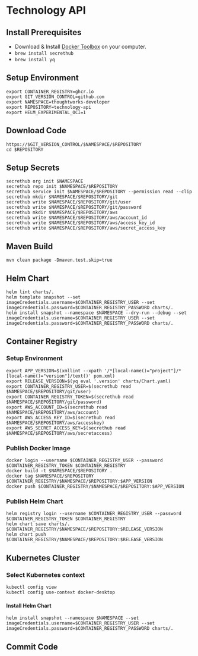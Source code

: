 # Technology API

## Install Prerequisites

* Download & Install [Docker Toolbox](https://www.docker.com/products/docker-toolbox) on your computer.
* ```brew install secrethub```
* ```brew install yq```

## Setup Environment

```
export CONTAINER_REGISTRY=ghcr.io
export GIT_VERSION_CONTROL=github.com
export NAMESPACE=thoughtworks-developer
export REPOSITORY=technology-api
export HELM_EXPERIMENTAL_OCI=1
```

## Download Code

```
https://$GIT_VERSION_CONTROL/$NAMESPACE/$REPOSITORY
cd $REPOSITORY
```

## Setup Secrets

```
secrethub org init $NAMESPACE
secrethub repo init $NAMESPACE/$REPOSITORY
secrethub service init $NAMESPACE/$REPOSITORY --permission read --clip
secrethub mkdir $NAMESPACE/$REPOSITORY/git
secrethub write $NAMESPACE/$REPOSITORY/git/user
secrethub write $NAMESPACE/$REPOSITORY/git/password
secrethub mkdir $NAMESPACE/$REPOSITORY/aws
secrethub write $NAMESPACE/$REPOSITORY/aws/account_id
secrethub write $NAMESPACE/$REPOSITORY/aws/access_key_id
secrethub write $NAMESPACE/$REPOSITORY/aws/secret_access_key
```

## Maven Build

```
mvn clean package -Dmaven.test.skip=true
```

## Helm Chart

```
helm lint charts/.
helm template snapshot --set imageCredentials.username=$CONTAINER_REGISTRY_USER --set imageCredentials.password=$CONTAINER_REGISTRY_PASSWORD charts/.
helm install snapshot --namespace $NAMESPACE --dry-run --debug --set imageCredentials.username=$CONTAINER_REGISTRY_USER --set imageCredentials.password=$CONTAINER_REGISTRY_PASSWORD charts/.
```

## Container Registry

### Setup Environment

```
export APP_VERSION=$(xmllint --xpath '/*[local-name()="project"]/*[local-name()="version"]/text()' pom.xml)
export RELEASE_VERSION=$(yq eval '.version' charts/Chart.yaml)
export CONTAINER_REGISTRY_USER=$(secrethub read $NAMESPACE/$REPOSITORY/git/user)
export CONTAINER_REGISTRY_TOKEN=$(secrethub read $NAMESPACE/$REPOSITORY/git/password)
export AWS_ACCOUNT_ID=$(secrethub read $NAMESPACE/$REPOSITORY/aws/account)
export AWS_ACCESS_KEY_ID=$(secrethub read $NAMESPACE/$REPOSITORY/aws/accesskey)
export AWS_SECRET_ACCESS_KEY=$(secrethub read $NAMESPACE/$REPOSITORY/aws/secretaccess)
```

### Publish Docker Image

```
docker login --username $CONTAINER_REGISTRY_USER --password $CONTAINER_REGISTRY_TOKEN $CONTAINER_REGISTRY
docker build -t $NAMESPACE/$REPOSITORY .
docker tag $NAMESPACE/$REPOSITORY $CONTAINER_REGISTRY/$NAMESPACE/$REPOSITORY:$APP_VERSION
docker push $CONTAINER_REGISTRY/$NAMESPACE/$REPOSITORY:$APP_VERSION
```

### Publish Helm Chart

```
helm registry login --username $CONTAINER_REGISTRY_USER --password $CONTAINER_REGISTRY_TOKEN $CONTAINER_REGISTRY
helm chart save charts/. $CONTAINER_REGISTRY/$NAMESPACE/$REPOSITORY:$RELEASE_VERSION
helm chart push $CONTAINER_REGISTRY/$NAMESPACE/$REPOSITORY:$RELEASE_VERSION
```

## Kubernetes Cluster

### Select Kubernetes context

```
kubectl config view
kubectl config use-context docker-desktop
```

#### Install Helm Chart

```
helm install snapshot --namespace $NAMESPACE --set imageCredentials.username=$CONTAINER_REGISTRY_USER --set imageCredentials.password=$CONTAINER_REGISTRY_PASSWORD charts/.
```

## Commit Code

```

```